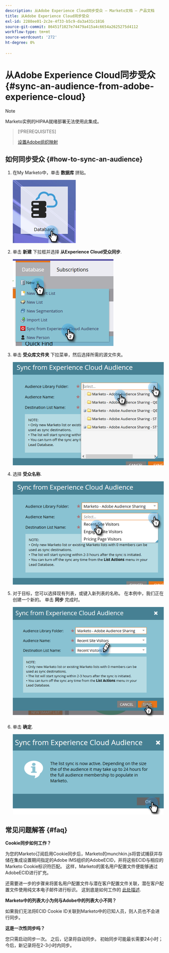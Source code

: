 ```yaml
---
description: 从Adobe Experience Cloud同步受众 — Marketo文档 — 产品文档
title: 从Adobe Experience Cloud同步受众
exl-id: 2288ee01-2c2e-4f33-b5c9-da3a431c1816
source-git-commit: 86451f1027e74479a415a4c6654a2625275d4112
workflow-type: tm+mt
source-wordcount: '272'
ht-degree: 0%

---
```


# 从Adobe Experience Cloud同步受众 {#sync-an-audience-from-adobe-experience-cloud}

>[!NOTE]
>
>Marketo实例的HIPAA就绪部署无法使用此集成。

>[!PREREQUISITES]
>
>[设置Adobe组织映射](/help/marketo/product-docs/core-marketo-concepts/miscellaneous/set-up-adobe-organization-mapping.md)

## 如何同步受众 {#how-to-sync-an-audience}

1. 在My Marketo中，单击 **数据库** 拼贴。

   ![](assets/sync-an-audience-from-adobe-experience-cloud-1.png)

1. 单击 **新建** 下拉框并选择 **从Experience Cloud受众同步**.

   ![](assets/sync-an-audience-from-adobe-experience-cloud-2.png)

1. 单击 **受众库文件夹** 下拉菜单，然后选择所需的源文件夹。

   ![](assets/sync-an-audience-from-adobe-experience-cloud-3.png)

1. 选择 **受众名称**.

   ![](assets/sync-an-audience-from-adobe-experience-cloud-4.png)

1. 对于目标，您可以选择现有列表，或键入新列表的名称。 在本例中，我们正在创建一个新的。 单击 **同步** 完成时。

   ![](assets/sync-an-audience-from-adobe-experience-cloud-5.png)

1. 单击 **确定**.

   ![](assets/sync-an-audience-from-adobe-experience-cloud-6.png)

## 常见问题解答 {#faq}

**Cookie同步如何工作？**

为您的Marketo订阅启用Cookie同步后，Marketo的munchkin.js将尝试捕获并存储在集成设置期间指定的Adobe IMS组织的AdobeECID，并将这些ECID与相应的Marketo Cookie标识符匹配。 这样，Marketo的匿名用户配置文件便能够通过AdobeECID进行扩充。

还需要进一步的步骤来将匿名用户配置文件与潜在客户配置文件关联，潜在客户配置文件使用纯文本电子邮件进行标识。 这到底是如何工作的 [此处描述](/help/marketo/product-docs/reporting/basic-reporting/report-activity/tracking-anonymous-activity-and-people.md).

**Marketo中的列表大小为何与Adobe中的列表大小不同？**

如果我们无法将ECID Cookie ID关联到Marketo中的已知人员，则人员也不会进行同步。

**这是一次性同步吗？**

您只需启动同步一次。 之后，记录将自动同步。 初始同步可能最长需要24小时；今后，新记录将在2-3小时内同步。

